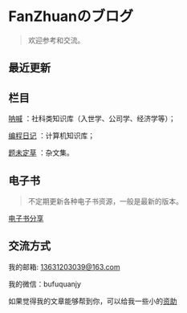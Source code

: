 # FanZhuanのブログ

> 欢迎参考和交流。



## 最近更新





## 栏目

[呐喊](https://myeconomics.cn/economics/#) ：社科类知识库（入世学、公司学、经济学等）；

[编程日记](https://myeconomics.cn/geek) ：计算机知识库；

[题未定草](日常笔记/README) ：杂文集。









## 电子书

> 不定期更新各种电子书资源，一般是最新的版本。

[电子书分享](电子书.md)



## 交流方式

我的邮箱: 13631203039@163.com

我的微信：bufuquanjy

如果觉得我的文章能够帮到你，可以给我一些小的[资助](https://github.com/fanzhuanjun/donate/blob/master/README.md)

